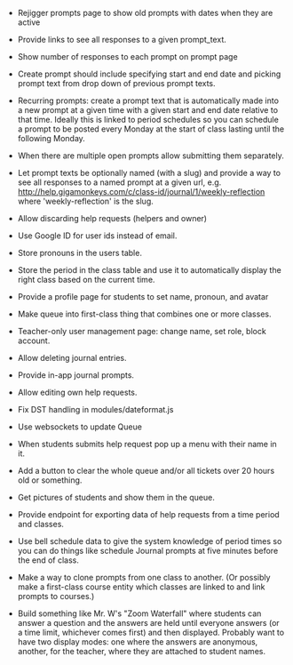- Rejigger prompts page to show old prompts with dates when they are active

- Provide links to see all responses to a given prompt_text.

- Show number of responses to each prompt on prompt page

- Create prompt should include specifying start and end date and picking prompt
  text from drop down of previous prompt texts.

- Recurring prompts: create a prompt text that is automatically made into a new
  prompt at a given time with a given start and end date relative to that time.
  Ideally this is linked to period schedules so you can schedule a prompt to be
  posted every Monday at the start of class lasting until the following Monday.

- When there are multiple open prompts allow submitting them separately.

- Let prompt texts be optionally named (with a slug) and provide a way to see
  all responses to a named prompt at a given url, e.g.
  http://help.gigamonkeys.com/c/class-id/journal/1/weekly-reflection where
  'weekly-reflection' is the slug.

- Allow discarding help requests (helpers and owner)

- Use Google ID for user ids instead of email.

- Store pronouns in the users table.

- Store the period in the class table and use it to automatically display the
  right class based on the current time.

- Provide a profile page for students to set name, pronoun, and avatar

- Make queue into first-class thing that combines one or more classes.

- Teacher-only user management page: change name, set role, block account.

- Allow deleting journal entries.

- Provide in-app journal prompts.

- Allow editing own help requests.

- Fix DST handling in modules/dateformat.js

- Use websockets to update Queue

- When students submits help request pop up a menu with their name in it.

- Add a button to clear the whole queue and/or all tickets over 20 hours old or
  something.

- Get pictures of students and show them in the queue.

- Provide endpoint for exporting data of help requests from a time period and
  classes.

- Use bell schedule data to give the system knowledge of period times so you can
  do things like schedule Journal prompts at five minutes before the end of
  class.

- Make a way to clone prompts from one class to another. (Or possibly make a
  first-class course entity which classes are linked to and link prompts to
  courses.)

- Build something like Mr. W's "Zoom Waterfall" where students can answer a
  question and the answers are held until everyone answers (or a time limit,
  whichever comes first) and then displayed. Probably want to have two display
  modes: one where the answers are anonymous, another, for the teacher, where
  they are attached to student names.
